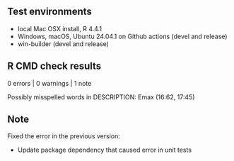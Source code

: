 ## Test environments

* local Mac OSX install, R 4.4.1
* Windows, macOS, Ubuntu 24.04.1 on Github actions (devel and release)
* win-builder (devel and release)


## R CMD check results

0 errors | 0 warnings | 1 note

Possibly misspelled words in DESCRIPTION:
  Emax (16:62, 17:45)

## Note

Fixed the error in the previous version:

- Update package dependency that caused error in unit tests
